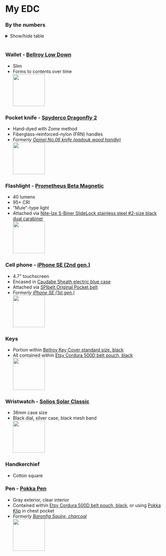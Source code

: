 # My EDC
### By the numbers

<details><summary>Show/hide table</summary>

<table>
  <thead>
    <tr>
      <th>EDC Item</th>
      <th>Weight (g)</th>
      <th>Date acquired</th>
      <th>Simplicity</th>
      <th>Functionality</th>
      <th>Carryability</th>
      <th>Durability</th>
    </tr>
  </thead>
  <tbody>
    <tr>
      <td>Handkerchief</td>
      <td>&nbsp;</td>
      <td>2018</td>
      <td>⭐️⭐️⭐️⭐️⭐️</td>
      <td>⭐️⭐️⭐️</td>
      <td>⭐️⭐️⭐️</td>
      <td>⭐️⭐️⭐️⭐️⭐️</td>
    </tr>
    <tr>
      <td>Knife</td>
      <td>34</td>
      <td>2023</td>
      <td>⭐️⭐️⭐️⭐️</td>
      <td>⭐️⭐️⭐️⭐️</td>
      <td>⭐️⭐️⭐️⭐️</td>
      <td>⭐️⭐️⭐️⭐️</td>
    </tr>
    <tr>
      <td>Flashlight</td>
      <td>34</td>
      <td>2022</td>
      <td>⭐️⭐️⭐️⭐️⭐️</td>
      <td>⭐️⭐️⭐️</td>
      <td>⭐️⭐️⭐️</td>
      <td>⭐️⭐️⭐️⭐️</td>
    </tr>
    <tr>
      <td>Watch</td>
      <td>&nbsp;</td>
      <td>2023</td>
      <td>⭐️⭐️⭐️⭐️⭐️</td>
      <td>⭐️⭐️⭐️⭐️</td>
      <td>⭐️⭐️⭐️</td>
      <td>⭐️⭐️⭐️</td>
    </tr>
    <tr>
      <td>Wallet</td>
      <td>&nbsp;</td>
      <td>2018</td>
      <td>⭐️⭐️⭐️⭐️</td>
      <td>⭐️⭐️⭐️⭐️</td>
      <td>⭐️⭐️</td>
      <td>⭐️⭐️⭐️⭐️</td>
    </tr>
    <tr>
      <td>Keys</td>
      <td>&nbsp;</td>
      <td>N/A</td>
      <td>⭐️⭐️⭐️</td>
      <td>⭐️⭐️⭐️</td>
      <td>⭐️⭐️⭐️⭐️</td>
      <td>⭐️⭐️⭐️⭐️</td>
    </tr>
    <tr>
      <td>Pen</td>
      <td></td>
      <td>2024</td>
      <td>⭐️⭐️⭐️⭐️⭐️</td>
      <td>⭐️⭐️⭐️</td>
      <td>⭐️⭐️⭐️</td>
      <td>⭐️⭐️⭐️</td>
    </tr>
    <tr>
      <td>Former pen</td>
      <td>24</td>
      <td>2020</td>
      <td>⭐️⭐️⭐️⭐️</td>
      <td>⭐️⭐️</td>
      <td>⭐️</td>
      <td>⭐️⭐️⭐️⭐️</td>
    </tr>
    <tr>
      <td>Former knife</td>
      <td>31</td>
      <td>2020</td>
      <td>⭐️⭐️⭐️⭐️⭐️</td>
      <td>⭐️⭐️</td>
      <td>⭐️</td>
      <td>⭐️⭐️</td>
    </tr>
    <tr>
      <td>Former cell phone</td>
      <td>113</td>
      <td>2017</td>
      <td>⭐️</td>
      <td>⭐️⭐️⭐️</td>
      <td>⭐️⭐️⭐️</td>
      <td>⭐️</td>
    </tr>
    <tr>
      <td>Cell phone</td>
      <td>148</td>
      <td>2021</td>
      <td>⭐️</td>
      <td>⭐️⭐️⭐️⭐️</td>
      <td>⭐️⭐️</td>
      <td>⭐️</td>
    </tr>
  </tbody>
</table>
</details>

<br/>

### Wallet - [Bellroy Low Down](https://web.archive.org/web/20170706115623/https://bellroy.com/products/low-down-wallet/default/black)
* Slim
* Forms to contents over time  
[<img src="https://github.com/ast96/edc/assets/20477698/68ebfa42-eaf5-4eb3-96e7-39ba2e3b5ebf" width="100" />](https://github.com/ast96/edc/assets/20477698/68ebfa42-eaf5-4eb3-96e7-39ba2e3b5ebf)
### Pocket knife - [Spyderco Dragonfly 2](https://www.spyderco.com/catalog/details/C28ZFGR2/1056)
* Hand-dyed with Zome method
* Fiberglass-reinforced-nylon (FRN) handles
* _Formerly [Opinel No.06 knife (padouk wood handle)](https://www.opinel-usa.com/products/opinel-no6-padouk)_  
[<img src="https://github.com/ast96/edc/assets/20477698/188dd253-4187-41f7-a9d9-b15108db04ee" width="100" />](https://github.com/ast96/edc/assets/20477698/188dd253-4187-41f7-a9d9-b15108db04ee)
### Flashlight - [Prometheus Beta Magnetic](https://darksucks.com/products/beta-magnetic)
* 40 lumens
* 95+ CRI
* "Mule"-type light
* Attached via [Nite-Ize S-Biner SlideLock stainless steel #2-size black dual carabiner](https://niteize.com/s-biner-slidelock-stainless-steel#color=32&size=61&inner_qty=17)  
[<img src="https://github.com/ast96/edc/assets/20477698/576b92c4-1c3e-467c-8d80-9c22f7f5ac90" width="100" />](https://github.com/ast96/edc/assets/20477698/576b92c4-1c3e-467c-8d80-9c22f7f5ac90)
### Cell phone - [iPhone SE (2nd gen.)](https://support.apple.com/kb/SP820?locale=en_US)
* 4.7" touchscreen
* Encased in [Caudabe Sheath electric blue case](https://caudabe.com/products/sheath-iphone-se-2020?variant=32575351292001)
* Attached via [SPIbelt Original Pocket belt](https://spibelt.com/collections/running-belts/products/spibelt-original-pocket)
* _Formerly [iPhone SE (1st gen.)](https://support.apple.com/kb/SP738?locale=en_US)_  
[<img src="https://github.com/ast96/edc/assets/20477698/39dafece-6b39-4dc6-acd6-ecd84439343b" width="100" />](https://github.com/ast96/edc/assets/20477698/39dafece-6b39-4dc6-acd6-ecd84439343b)
### Keys
* Portion within [Bellroy Key Cover standard size, black](https://bellroy.com/products/key-cover?color=black&material=leather&size=standard)
* All contained within [Etsy Cordura 500D belt pouch, black](https://www.etsy.com/listing/1388246171/edc-pouch-cordura-belt-pouch-zipper)  
[<img src="https://github.com/ast96/edc/assets/20477698/f721e597-a4e5-41e9-bd0a-dac07a71a956" width="100" />](https://github.com/ast96/edc/assets/20477698/f721e597-a4e5-41e9-bd0a-dac07a71a956)
### Wristwatch - [Solios Solar Classic](https://www.solioswatches.com/collections/the-solar/products/solar-watch-black-dial-silver-case-mesh-black?case%2520size=36mm)
* 36mm case size
* Black dial, silver case, black mesh band  
[<img src="https://github.com/ast96/edc/assets/20477698/a30dd4eb-659c-410b-a752-b2cd1c218cd0" width="100" />](https://github.com/ast96/edc/assets/20477698/a30dd4eb-659c-410b-a752-b2cd1c218cd0)
### Handkerchief
* Cotton square
  
  <!-- This line left intentionally blank-->
### Pen - [Pokka Pen](https://pokkapens.com/collections/original-pokka-pens)
* Gray exterior, clear interior
* Contained within [Etsy Cordura 500D belt pouch, black](https://www.etsy.com/listing/1388246171/edc-pouch-cordura-belt-pouch-zipper), or using [Pokka Klip](https://pokkapens.com/collections/accessories/products/pokka-klip) in chest pocket 
* _Formerly [Baronfig Squire, charcoal](https://baronfig.com/products/squire?variant=12385312070)_  
[<img src="https://github.com/user-attachments/assets/c1f2f7ca-b8eb-4bae-8bfc-b371f4b76bb0" width="100" />](https://github.com/user-attachments/assets/c1f2f7ca-b8eb-4bae-8bfc-b371f4b76bb0)

